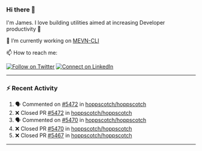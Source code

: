 ### Hi there 👋

I'm James. I love building utilities aimed at increasing Developer productivity :raised_hands: 

🔭 I’m currently working on [MEVN-CLI](https://github.com/madlabsinc/mevn-cli)

📫 How to reach me:

[![Follow on Twitter](https://img.shields.io/badge/--twitter?label=Twitter&logo=Twitter&style=social)](https://twitter.com/james_madhacks) [![Connect on LinkedIn](https://img.shields.io/badge/--linkedin?label=LinkedIn&logo=LinkedIn&style=social)](https://www.linkedin.com/in/jamesgeorge007)

---

### :zap: Recent Activity

<!--START_SECTION:activity-->
1. 🗣 Commented on [#5472](https://github.com/hoppscotch/hoppscotch/pull/5472#issuecomment-3451941578) in [hoppscotch/hoppscotch](https://github.com/hoppscotch/hoppscotch)
2. ❌ Closed PR [#5472](undefined) in [hoppscotch/hoppscotch](https://github.com/hoppscotch/hoppscotch)
3. 🗣 Commented on [#5470](https://github.com/hoppscotch/hoppscotch/pull/5470#issuecomment-3451940763) in [hoppscotch/hoppscotch](https://github.com/hoppscotch/hoppscotch)
4. ❌ Closed PR [#5470](undefined) in [hoppscotch/hoppscotch](https://github.com/hoppscotch/hoppscotch)
5. ❌ Closed PR [#5467](undefined) in [hoppscotch/hoppscotch](https://github.com/hoppscotch/hoppscotch)
<!--END_SECTION:activity-->

---

<!--
**jamesgeorge007/jamesgeorge007** is a ✨ _special_ ✨ repository because its `README.md` (this file) appears on your GitHub profile.

Here are some ideas to get you started:

- 🌱 I’m currently learning ...
- 👯 I’m looking to collaborate on ...
- 🤔 I’m looking for help with ...
- 💬 Ask me about ...
- 😄 Pronouns: ...
- ⚡ Fun fact: ...
-->

